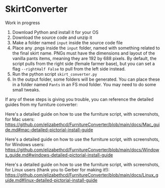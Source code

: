 # SkirtConverter

Work in progress

1. Download Python and install it for your OS
2. Download the source code and unzip it
3. Make a folder named `input` inside the source code file
4. Place any .pngs inside the `input` folder, named with something related to the final skirt name. PNGs must have the dimensions and layout of the vanilla pants items, meaning they are 192 by 688 pixels. By default, the script pulls from the right side (female farmer base), but you can set a flag ``--rightHalf False`` to pull from the left side instead. 
5. Run the python script ``skirt_converter.py``
6. In the output folder, some folders will be generated. You can place these in a folder named `Pants` in an FS mod folder. You may need to do some small tweaks.

If any of these steps is giving you trouble, you can reference the detailed guides from my furniture converter:

Here's a detailed guide on how to use the furniture script, with screenshots, for Mac users: https://github.com/elizabethcd/FurnitureConverter/blob/main/docs/Mac_guide.md#mac-detailed-pictorial-install-guide

Here's a detailed guide on how to use the furniture script, with screenshots, for Windows users:
https://github.com/elizabethcd/FurnitureConverter/blob/main/docs/Windows_guide.md#windows-detailed-pictorial-install-guide

Here's a detailed guide on how to use the furniture script, with screenshots, for Linux users (thank you to Gerber for making it!):
https://github.com/elizabethcd/FurnitureConverter/blob/main/docs/Linux_guide.md#linux-detailed-pictorial-install-guide
